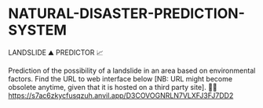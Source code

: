 # NATURAL-DISASTER-PREDICTION-SYSTEM
LANDSLIDE ⛰ PREDICTOR 📈

Prediction of the possibility of a landslide in an area based on environmental factors.
Find the URL to web interface below [NB: URL might become obsolete anytime, given that it is hosted on a third party site].
🔽🔽
https://s7ac6zkycfusqzuh.anvil.app/D3COVOGNRLN7VLXFJ3FJ7DD2
